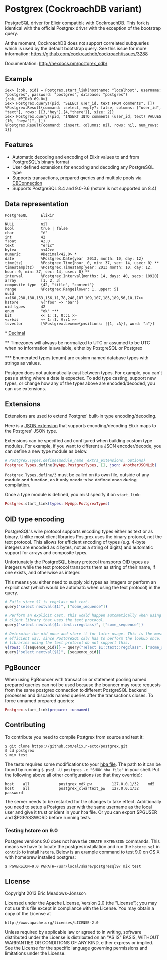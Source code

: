 # Postgrex (CockroachDB variant)

PostgreSQL driver for Elixir compatible with CockroachDB.
This fork is identical with the official Postgrex driver with the exception of the bootstrap query.

At the moment, CockroachDB does not support correlated subqueries which is used by the default bootstrap query.
See this issue for more information: https://github.com/cockroachdb/cockroach/issues/3288

Documentation: http://hexdocs.pm/postgrex_cdb/

## Example

```iex
iex> {:ok, pid} = Postgrex.start_link(hostname: "localhost", username: "postgres", password: "postgres", database: "postgres")
{:ok, #PID<0.69.0>}
iex> Postgrex.query!(pid, "SELECT user_id, text FROM comments", [])
%Postgrex.Result{command: :select, empty?: false, columns: ["user_id", "text"], rows: [[3,"hey"],[4,"there"]], size: 2}}
iex> Postgrex.query!(pid, "INSERT INTO comments (user_id, text) VALUES (10, 'heya')", [])
%Postgrex.Result{command: :insert, columns: nil, rows: nil, num_rows: 1}}
```

## Features

  * Automatic decoding and encoding of Elixir values to and from PostgreSQL's binary format
  * User defined extensions for encoding and decoding any PostgreSQL type
  * Supports transactions, prepared queries and multiple pools via [DBConnection](https://github.com/elixir-ecto/db_connection)
  * Supports PostgreSQL 8.4 and 9.0-9.6 (hstore is not supported on 8.4)

## Data representation

    PostgreSQL      Elixir
    ----------      ------
    NULL            nil
    bool            true | false
    char            "é"
    int             42
    float           42.0
    text            "eric"
    bytea           <<42>>
    numeric         #Decimal<42.0> *
    date            %Postgrex.Date{year: 2013, month: 10, day: 12}
    time(tz)        %Postgrex.Time{hour: 0, min: 37, sec: 14, usec: 0} **
    timestamp(tz)   %Postgrex.Timestamp{year: 2013 month: 10, day: 12, hour: 0, min: 37, sec: 14, usec: 0} **
    interval        %Postgrex.Interval{months: 14, days: 40, secs: 10920}
    array           [1, 2, 3]
    composite type  {42, "title", "content"}
    range           %Postgrex.Range{lower: 1, upper: 5}
    uuid            <<160,238,188,153,156,11,78,248,187,109,107,185,189,56,10,17>>
    hstore          %{"foo" => "bar"}
    oid types       42
    enum            "ok" ***
    bit             << 1::1, 0::1 >>
    varbit          << 1::1, 0::1 >>
    tsvector        [%Postgrex.Lexeme{positions: [{1, :A}], word: "a"}]

\* [Decimal](http://github.com/ericmj/decimal)

\*\* Timezones will always be normalized to UTC or assumed to be UTC when no information is available, either by PostgreSQL or Postgrex

\*\*\* Enumerated types (enum) are custom named database types with strings as values.

Postgrex does not automatically cast between types. For example, you can't pass a string where a date is expected. To add type casting, support new types, or change how any of the types above are encoded/decoded, you can use extensions.

## Extensions

Extensions are used to extend Postgrex' built-in type encoding/decoding.

Here is a [JSON extension](https://github.com/elixir-ecto/postgrex/blob/master/lib/postgrex/extensions/json.ex) that supports encoding/decoding Elixir maps to the Postgres' JSON type.

Extensions can be specified and configured when building custom type modules. For example, if you want to different a JSON encoder/decode, you can define a new type module as below.

```elixir
# Postgrex.Types.define(module_name, extra_extensions, options)
Postgrex.Types.define(MyApp.PostgrexTypes, [], json: AnotherJSONLib)
```

`Postgrex.Types.define/3` must be called on its own file, outside of any module and function, as it only needs to be defined once during compilation.

Once a type module is defined, you must specify it on `start_link`:

```elixir
Postgrex.start_link(types: MyApp.PostgrexTypes)
```

## OID type encoding

PostgreSQL's wire protocol supports encoding types either as text or as binary. Unlike most client libraries Postgrex uses the binary protocol, not the text protocol. This allows for efficient encoding of types (e.g. 4-byte integers are encoded as 4 bytes, not as a string of digits) and automatic support for arrays and composite types.

Unfortunately the PostgreSQL binary protocol transports [OID types](http://www.postgresql.org/docs/current/static/datatype-oid.html#DATATYPE-OID-TABLE) as integers while the text protocol transports them as string of their name, if one exists, and otherwise as integer.

This means you either need to supply oid types as integers or perform an explicit cast (which would be automatic when using the text protocol) in the query.

```elixir
# Fails since $1 is regclass not text.
query("select nextval($1)", ["some_sequence"])

# Perform an explicit cast, this would happen automatically when using a
# client library that uses the text protocol.
query("select nextval($1::text::regclass)", ["some_sequence"])

# Determine the oid once and store it for later usage. This is the most
# efficient way, since PostgreSQL only has to perform the lookup once. Client
# libraries using the text protocol do not support this.
%{rows: [{sequence_oid}]} = query("select $1::text::regclass", ["some_sequence"])
query("select nextval($1)", [sequence_oid])
```

## PgBouncer

When using PgBouncer with transaction or statement pooling named prepared
queries can not be used because the bouncer may route requests from the same
postgrex connection to different PostgreSQL backend processes and discards named
queries after the transactions closes. To force unnamed prepared queries:

```elixir
Postgrex.start_link(prepare: :unnamed)
```

## Contributing

To contribute you need to compile Postgrex from source and test it:

```
$ git clone https://github.com/elixir-ecto/postgrex.git
$ cd postgrex
$ mix test
```

The tests requires some modifications to your [hba file](http://www.postgresql.org/docs/9.3/static/auth-pg-hba-conf.html). The path to it can be found by running `$ psql -U postgres -c "SHOW hba_file"` in your shell. Put the following above all other configurations (so that they override):

```
host    all             postgrex_md5_pw         127.0.0.1/32    md5
host    all             postgrex_cleartext_pw   127.0.0.1/32    password
```

The server needs to be restarted for the changes to take effect. Additionally you need to setup a Postgres user with the same username as the local user and give it trust or ident in your hba file. Or you can export $PGUSER and $PGPASSWORD before running tests.

### Testing hstore on 9.0

Postgres versions 9.0 does not have the `CREATE EXTENSION` commands. This means we have to locate the postgres installation and run the `hstore.sql` in `contrib` to install `hstore`. Below is an example command to test 9.0 on OS X with homebrew installed postgres:

```
$ PGVERSION=9.0 PGPATH=/usr/local/share/postgresql9/ mix test
```

## License

Copyright 2013 Eric Meadows-Jönsson

Licensed under the Apache License, Version 2.0 (the "License");
you may not use this file except in compliance with the License.
You may obtain a copy of the License at

    http://www.apache.org/licenses/LICENSE-2.0

Unless required by applicable law or agreed to in writing, software
distributed under the License is distributed on an "AS IS" BASIS,
WITHOUT WARRANTIES OR CONDITIONS OF ANY KIND, either express or implied.
See the License for the specific language governing permissions and
limitations under the License.
